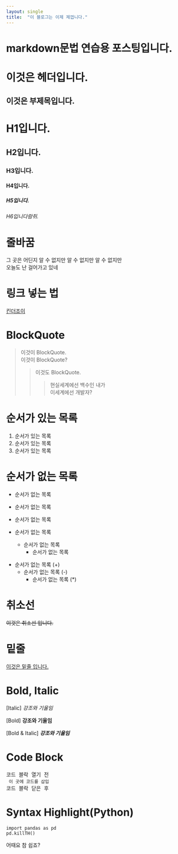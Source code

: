 ```yaml
---
layout: single
title:  "이 블로그는 이제 제껍니다."
---
```


# markdown문법 연습용 포스팅입니다.


이것은 헤더입니다.
===

이것은 부제목입니다.
---

# H1입니다.
## H2입니다.
### H3입니다.
#### H4입니다.
##### H5입니다.
###### H6입니다람쥐.

# 줄바꿈
그 곳은 어딘지 알 수 없지만 알 수 없지만 알 수 없지만<br/>오늘도 난 걸어가고 있네


# 링크 넣는 법
[킨더조이](https://drdr.ac/#carthegarden)

# BlockQuote
> 이것이 BlockQuote.<br/> 
> 이것이 BlockQuote?
>> 이것도 BlockQuote.
>>> 현실세계에선 백수인 내가<br/>
>>> 이세계에선 개발자?

# 순서가 있는 목록
1. 순서가 있는 목록
2. 순서가 있는 목록
3. 순서가 있는 목록

# 순서가 없는 목록
* 순서가 없는 목록
* 순서가 없는 목록
* 순서가 없는 목록

* 순서가 없는 목록
    * 순서가 없는 목록
        * 순서가 없는 목록

+ 순서가 없는 목록 (+)
    - 순서가 없는 목록 (-)
        * 순서가 없는 목록 (*)

# 취소선
~~이것은 취소선 입니다.~~

# 밑줄
<u>이것은 밑줄 입니다.</u>

# Bold, Italic
[Italic]           _강조와 기울임_

[Bold]            **강조와 기울임**

[Bold & Italic]  **_강조와 기울임_**

# Code Block
<pre>코드 블락 열기 전
<code> 이 곳에 코드를 삽입</code>
코드 블락 닫은 후</pre>

# Syntax Highlight(Python)

    import pandas as pd
    pd.killTH()
 
어때요 참 쉽죠? 





